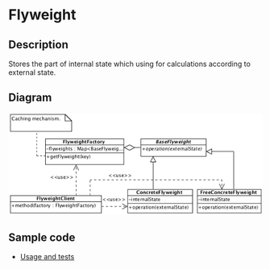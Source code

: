 # Flyweight

## Description

Stores the part of internal state which using for calculations according to external state.

## Diagram

![Flyweight](flyweight.png)

## Sample code

* [Usage and tests](./../../test/flyweight-tests.js)
